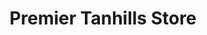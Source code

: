 ---
title: "Premier Tanhills Store"
url: /chester-le-street/premier-tanhills-store/
shop: Lebensmittel
---